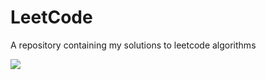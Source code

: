 # LeetCode
A repository containing my solutions to leetcode algorithms

[![](https://leetcode.com)](https://www.leetcode.com/ "To LeetCode site")